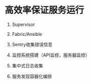 # 高效率保证服务运行

1. Supervisor

2. Fabric/Ansible

3. Sentry收集错误信息

4. 监控系统搭建（API监控，服务器监控）

5. 集中式日志收集

6. 服务发现容器化编排


